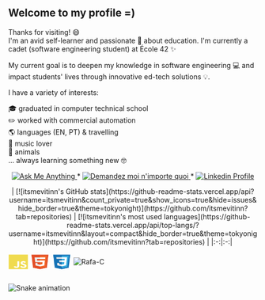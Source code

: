 ## Welcome to my profile =)

Thanks for visiting! 😄 <br>
I'm an avid self-learner and passionate 💛 about education. I'm currently a cadet (software engineering student) at École 42 ✨ <br>

My current goal is to deepen my knowledge in software engineering 💻 and impact students' lives through innovative ed-tech solutions 💡. <br>

I have a variety of interests: <br>

🎓 graduated in computer technical school <br>
✏️ worked with commercial automation <br>
🌎 languages (EN, PT) & travelling <br>
🎹 music lover <br>
🐾 animals <br>
... always learning something new 🤓

<p align="center">
	<a href="mailto:vitorsergio111@gmail.com">
		<img alt="Ask Me Anything" src="https://img.shields.io/badge/-Ask_me_anything-blueviolet?style=flat&logo=Gmail&logoColor=white&link=mailto:vitorsergio111@gmail.com" />
	</a>
	<span> * </span>
	<a href="mailto:vitorsergio111@gmail.com">
		<img alt="Demandez moi n'importe quoi" src="https://img.shields.io/badge/-Demandez_moi_n'%20importe_quoi-blueviolet?style=flat&logo=Gmail&logoColor=white&link=mailto:vitorsergio111@gmail.com" />
	</a>
	<span> * </span>
	<a href="https://www.linkedin.com/in/itsmevitinn/">
		<img alt="Linkedin Profile" src="https://img.shields.io/badge/-Linkedin_Profile-0072b1?style=flat&logo=Linkedin&logoColor=white&link=https://www.linkedin.com/in/itsmevitinn/" />
	</a>
  
</p>

<div align="center">
	| [![itsmevitinn's GitHub stats](https://github-readme-stats.vercel.app/api?username=itsmevitinn&count_private=true&show_icons=true&hide=issues&hide_border=true&theme=tokyonight)](https://github.com/itsmevitinn?tab=repositories) | [![itsmevitinn's most used languages](https://github-readme-stats.vercel.app/api/top-langs/?username=itsmevitinn&layout=compact&hide_border=true&theme=tokyonight)](https://github.com/itsmevitinn?tab=repositories) |
|:-:|:-:|
<!--   <a href="https://github.com/itsmevitinn">
  <img height="131em" src="https://github-readme-stats.vercel.app/api?username=itsmevitinn&show_icons=true&theme=tokyonight&include_all_commits=true&count_private=true"/>
  <img height="131em" src="https://github-readme-stats.vercel.app/api/top-langs/?username=itsmevitinn&layout=compact&langs_count=7&theme=tokyonight"/> -->
</div>
	
	
<div style="display: inline_block"><br>
  <img align="center" alt="Rafa-Js" height="30" width="40" src="https://raw.githubusercontent.com/devicons/devicon/master/icons/javascript/javascript-plain.svg">
  <img align="center" alt="Rafa-HTML" height="30" width="40" src="https://raw.githubusercontent.com/devicons/devicon/master/icons/html5/html5-original.svg">
  <img align="center" alt="Rafa-CSS" height="30" width="40" src="https://raw.githubusercontent.com/devicons/devicon/master/icons/css3/css3-original.svg">
  <img align="center" alt="Rafa-C" height="30" width="40" src="https://cdn.jsdelivr.net/gh/devicons/devicon/icons/c/c-original.svg">
</div>
  
  ##
 
<div> 
 
  ![Snake animation](https://github.com/itsmevitinn/itsmevitinn/blob/output/github-contribution-grid-snake.svg)
 
</div>
